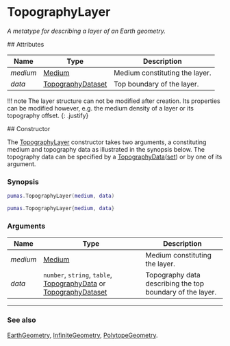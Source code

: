 # TopographyLayer
_A metatype for describing a layer of an Earth geometry._


<div markdown="1" class="shaded-box fancy">
## Attributes

|Name|Type|Description|
|----|----|-----------|
|*medium* |[Medium](../medium/Medium.md)                   | Medium constituting the layer. |
|*data*   |[TopographyDataset](../data/TopographyDataset.md)| Top boundary of the layer. |

!!! note
    The layer structure can not be modified after creation. Its properties
    can be modified however, e.g. the medium density of a layer or its
    topography offset. 
    {: .justify}
</div>

<div markdown="1" class="shaded-box fancy">
## Constructor

The [TopographyLayer](TopographyLayer.md) constructor takes two arguments, a
constituting medium and topography data as illustrated in the synopsis below.
The topography data can be specified by a
[TopographyData](../data/TopographyData.md)([set](../data/TopographyDataset.md))
or by one of its argument.

### Synopsis

```lua
pumas.TopographyLayer(medium, data)

pumas.TopographyLayer{medium, data}
```

### Arguments

|Name|Type|Description|
|----|----|-----------|
|*medium* |[Medium](../medium/Medium.md)| Medium constituting the layer. |
|*data*   |`number`, `string`, `table`, [TopographyData](../data/TopographyData.md) or [TopographyDataset](../data/TopographyDataset.md)| Topography data describing the top boundary of the layer. |

---

### See also

[EarthGeometry](EarthGeometry.md),
[InfiniteGeometry](InfiniteGeometry.md),
[PolytopeGeometry](PolytopeGeometry.md).

</div>
